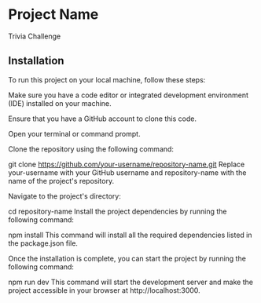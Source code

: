 # Project Name
Trivia Challenge

## Installation
To run this project on your local machine, follow these steps:

Make sure you have a code editor or integrated development environment (IDE) installed on your machine.

Ensure that you have a GitHub account to clone this code.

Open your terminal or command prompt.

Clone the repository using the following command:

git clone https://github.com/your-username/repository-name.git
Replace your-username with your GitHub username and repository-name with the name of the project's repository.

Navigate to the project's directory:

cd repository-name
Install the project dependencies by running the following command:

npm install
This command will install all the required dependencies listed in the package.json file.

Once the installation is complete, you can start the project by running the following command:

npm run dev
This command will start the development server and make the project accessible in your browser at http://localhost:3000.
